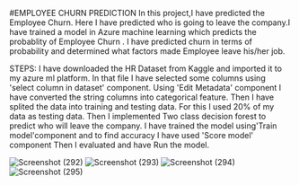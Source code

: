 #EMPLOYEE CHURN PREDICTION
In this project,I have predicted the Employee Churn.
Here I have predicted who is going to leave the company.I have trained a model in Azure machine learning which predicts the probablity of Employee Churn .
I have predicted churn in terms of probability and determined what factors made Employee leave his/her job.

STEPS:
I have downloaded the HR Dataset from Kaggle and imported it to my azure ml platform.
In that file I have selected some columns using 'select column in dataset' component.
Using 'Edit Metadata' component I have converted the string columns into categorical feature.
Then I have splited the data into training and testing data.
For this I used 20% of my data as testing data.
Then I implemented Two class decision forest to predict who will leave the company.
I have trained the model using'Train model'component and to find accuracy I have used 'Score model' component 
Then I evaluated and have Run the model.


![Screenshot (292)](https://user-images.githubusercontent.com/70439471/166973964-b77bad5e-5bfb-41b4-9421-7d178c4d5c9c.png)
![Screenshot (293)](https://user-images.githubusercontent.com/70439471/166973969-1ab284cf-dcb4-4671-bd8e-3700a33af1c9.png)
![Screenshot (294)](https://user-images.githubusercontent.com/70439471/166973979-024c2fc1-47d0-48a6-b02c-7893c6e6f090.png)
![Screenshot (295)](https://user-images.githubusercontent.com/70439471/166973982-1175c509-01e1-436d-8c9d-159c1b684a28.png)

